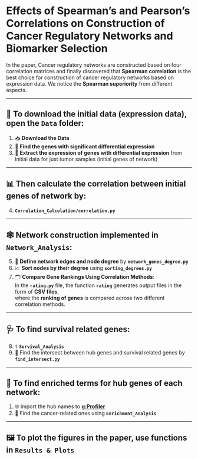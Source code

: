 # **Effects of Spearman’s and Pearson’s Correlations on Construction of Cancer Regulatory Networks and Biomarker Selection**

In the paper, Cancer regulatory networks are constructed based on four correlation matrices and finally discovered that **Spearman correlation** is the best choice for construction of cancer regulatory networks based on expression data. We notice the **Spearman superiority** from different aspects.

---

## 📂 **To download the initial data (expression data), open the `Data` folder:**

1. 📥 **Download the Data**
2. 🧬 **Find the genes with significant differential expression**
3. 🔬 **Extract the expression of genes with differential expression** from initial data for just tumor samples (initial genes of network)

---

## 📊 **Then calculate the correlation between initial genes of network by:**

4. **`Correlation_Calculation/correlation.py`**

---

## 🕸️ **Network construction implemented in `Network_Analysis`:**

5. 🔗 **Define network edges and node degree** by **`network_genes_degree.py`**  
6. 📈 **Sort nodes by their degree** using **`sorting_degrees.py`**  
7. 🗂️ **Compare Gene Rankings Using Correlation Methods**:  
   In the **`rating.py`** file, the function **`rating`** generates output files in the form of **CSV files**,  
   where the **ranking of genes** is compared across two different correlation methods.

---

## 🩺 **To find survival related genes:**

8. ⚕️ **`Survival_Analysis`**  
9. 🔗 Find the intersect between hub genes and survival related genes by **`find_intersect.py`**

---

## 🧠 **To find enriched terms for hub genes of each network:**

1. 🌐 Import the hub names to **[g:Profiler](https://biit.cs.ut.ee/gprofiler/)**  
2. 🔬 Find the cancer-related ones using **`Enrichment_Analysis`**

---

## 🖼️ **To plot the figures in the paper, use functions in `Results & Plots`**
